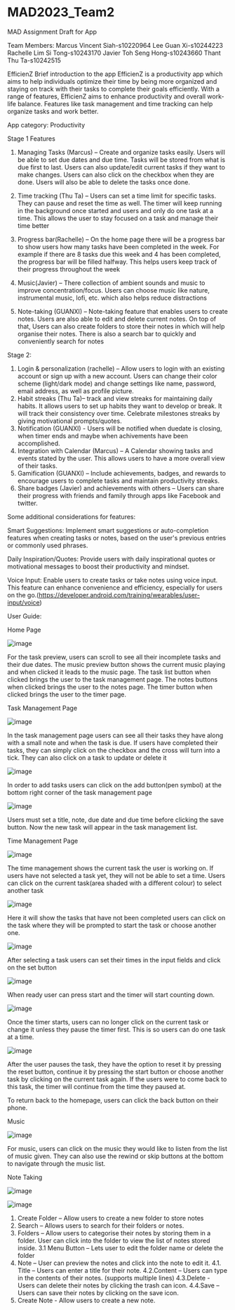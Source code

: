 # MAD2023_Team2
MAD Assignment Draft for App

Team Members:
Marcus Vincent Siah-s10220964
Lee Guan Xi-s10244223
Rachelle Lim Si Tong-s10243170
Javier Toh Seng Hong-s10243660
Thant Thu Ta-s10242515

EfficienZ
Brief introduction to the app
EfficienZ is a productivity app which aims to help individuals optimize their time by being more organized and staying on track with their tasks to complete their goals efficiently. With a range of features, EfficienZ aims to enhance productivity and overall work-life balance. Features like task management and time tracking can help organize tasks and work better. 

App category: Productivity

Stage 1 Features
1.	Managing Tasks (Marcus) – Create and organize tasks easily. Users will be able to set due dates and due time. Tasks will be stored from what is due first to last. Users can also update/edit current tasks if they want to make changes.  Users can also click on the checkbox when they are done. Users will also be able to delete the tasks once done.

2.	Time tracking (Thu Ta) – Users can set a time limit for specific tasks. They can pause and reset the time as well. The timer will keep running in the background once started and users and only do one task at a time. This allows the user to stay focused on a task and manage their time better

3.	Progress bar(Rachelle) – On the home page there will be a progress bar to show users how many tasks have been completed in the week. For example if there are 8 tasks due this week and 4 has been completed, the progress bar will be filled halfway. This helps users keep track of their progress throughout the week

4.	Music(Javier) – There collection of ambient sounds and music to improve concentration/focus. Users can choose music like nature, instrumental music, lofi, etc. which also helps reduce distractions 

5.	Note-taking (GUANXI) – Note-taking feature that enables users to create notes. Users are also able to edit and delete current notes. On top of that, Users can also create folders to store their notes in which will help organise their notes. There is also a search bar to quickly and conveniently search for notes

Stage 2:
1.	Login & personalization (rachelle) – Allow users to login with an existing account or sign up with a new account. Users can change their color scheme (light/dark mode) and change settings like name, password, email address, as well as profile picture.
2.	Habit streaks (Thu Ta)– track and view streaks for maintaining daily habits. It allows users to set up habits they want to develop or break. It will track their consistency over time. Celebrate milestones streaks by giving motivational prompts/quotes. 
3.	Notification (GUANXI) - Users will be notified when duedate is closing, when timer ends and maybe when achivements have been accomplished. 
4.	Integration with Calendar (Marcus) – A Calendar showing tasks and events stated by the user. This allows users to have a more overall view of their tasks. 
5.	Gamification (GUANXI) – Include achievements, badges, and rewards to encourage users to complete tasks and maintain productivity streaks.
6.	Share badges (Javier) and achievements with others – Users can share their progress with friends and family through apps like Facebook and twitter.

Some additional considerations for features:

Smart Suggestions: Implement smart suggestions or auto-completion features when creating tasks or notes, based on the user's previous entries or commonly used phrases.

Daily Inspiration/Quotes: Provide users with daily inspirational quotes or motivational messages to boost their productivity and mindset.

Voice Input: Enable users to create tasks or take notes using voice input. This feature can enhance convenience and efficiency, especially for users on the go.(https://developer.android.com/training/wearables/user-input/voice)

User Guide:

Home Page 

![image](https://github.com/MarcusVincentSiah/MAD2023_Team2/assets/130948765/e32c526c-47f8-4cda-9388-6984c4d00c27)

For the task preview, users can scroll to see all their incomplete tasks and their due dates.
The music preview button shows the current music playing and when clicked it leads to the music page.
The task list button when clicked brings the user to the task management page.
The notes buttons when clicked brings the user to the notes page.
The timer button when clicked brings the user to the timer page.

Task Management Page

![image](https://github.com/MarcusVincentSiah/MAD2023_Team2/assets/130948765/379e781f-ed8b-4ab6-a057-85de966765b4)

In the task management page users can see all their tasks they have along with a small note and when the task is due.
If users have completed their tasks, they can simply click on the checkbox and the cross will turn into a tick. 
They can also click on a task to update or delete it

![image](https://github.com/MarcusVincentSiah/MAD2023_Team2/assets/130948765/deed2971-02f1-408c-9682-102d928bd8fb)

In order to add tasks users can click on the add button(pen symbol) at the bottom right corner of the task management page 

![image](https://github.com/MarcusVincentSiah/MAD2023_Team2/assets/130948765/0241e5c8-c9e2-4b8a-aa9f-750ad437300e)

Users must set a title, note, due date and due time before clicking the save button. Now the new task will appear in the task management list.

Time Management Page

![image](https://github.com/MarcusVincentSiah/MAD2023_Team2/assets/130948765/3ace7321-4167-47ca-a7d1-cf60779ac04c)

The time management shows the current task the user is working on. If users have not selected a task yet, they will not be able to set a time. Users can click on the current task(area shaded with a  different colour) to select another task 

![image](https://github.com/MarcusVincentSiah/MAD2023_Team2/assets/130948765/e1e19d97-57c6-4c48-8dbd-f86962d69392)

Here it will show the tasks that have not been completed users can click on the task where they will be prompted to start the task or choose another one.

![image](https://github.com/MarcusVincentSiah/MAD2023_Team2/assets/130948765/733eec3d-bebb-4241-82c9-aa1b3cebaedc)

After selecting a task users can set their times in the input fields and click on the set button

![image](https://github.com/MarcusVincentSiah/MAD2023_Team2/assets/130948765/3f7b28ca-d8cd-405d-a5df-3155359b1848)

When ready user can press start and the timer will start counting down. 

![image](https://github.com/MarcusVincentSiah/MAD2023_Team2/assets/130948765/fd4cc3f7-f4c7-4586-a051-3da1af7052a8)

Once the timer starts, users can no longer click on the current task or change it unless they pause the timer first. This is so users can do one task at a time.

![image](https://github.com/MarcusVincentSiah/MAD2023_Team2/assets/130948765/9a4d3b9c-c039-40ef-a37f-456e5cd1bcae)

After the user pauses the task, they have the option to reset it by pressing the reset button, continue it by pressing the start button or choose another task by clicking on the current task again. If the users were to come back to this task, the timer will continue from the time they paused at. 

To return back to the homepage, users can click the back button on their phone.

Music

![image](https://github.com/MarcusVincentSiah/MAD2023_Team2/assets/130948765/03b6892a-ce75-4cf4-96f8-1650516cfa95)

For music, users can click on the music they would like to listen from the list of music given. They can also use the rewind or skip buttons at the bottom to navigate through the music list.

Note Taking

![image](https://github.com/MarcusVincentSiah/MAD2023_Team2/assets/130948765/62af2673-71e2-4887-997e-10dd84d9136c)

![image](https://github.com/MarcusVincentSiah/MAD2023_Team2/assets/130948765/dbb3078f-eebc-4d08-aa59-49524b6f82c1)

1. Create Folder – Allow users to create a new folder to store notes
2. Search – Allows users to search for their folders or notes.
3. Folders – Allow users to categorise their notes by storing them in a folder. User can click into the folder to view the list of notes stored inside.
    3.1	Menu Button – Lets user to edit the folder name or delete the folder
4. Note – User can preview the notes and click into the note to edit it.
    4.1. Title – Users can enter a title for their note.
    4.2.Content – Users can type in the contents of their notes. (supports multiple lines)
    4.3.Delete - Users can delete their notes by clicking the trash can icon.
    4.4.Save – Users can save their notes by clicking on the save icon.
5.	Create Note - Allow users to create a new note.


